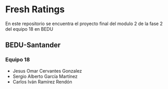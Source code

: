 # Fresh Ratings
En este repositorio se encuentra el proyecto final del modulo 2 de la fase 2 del equipo 18 en BEDU
## BEDU-Santander
### Equipo 18
- Jesus Omar Cervantes Gonzalez
- Sergio Alberto García Martínez
- Carlos Iván Ramírez Rendón





